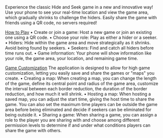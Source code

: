 Experience the classic Hide and Seek game in a new and innovative way! Use your phone to see your real-time location and view the game area, which gradually shrinks to challenge the hiders. Easily share the game with friends using a QR code, no servers required!

<u>How to Play</u>
• Create or join a game: Host a new game or join an existing one using a QR code.
• Choose your role: Play as either a hider or a seeker.
• Hiders: Hide within the game area and move strategically as it shrinks. Avoid being found by seekers.
• Seekers: Find and catch all hiders before time runs out.
• Game information: Your phone will show information like your role, the game area, your location, and remaining game time.

<u>Game Customization</u>
The application is designed to allow for high game customization, letting you easily save and share the games or "maps" you create.
• Creating a map: When creating a map, you can change the length of the game, define its central point and radius of the game area, customize the interval between each border reduction, the duration of the border reduction, and how much it will shrink.
• Hosting a map: When hosting a saved map, you can adjust the start time, giving the host time to share the game. You can also set the maximum time players can be outside the game area before being eliminated and decide if seekers can be eliminated for being outside it.
• Sharing a game: When sharing a game, you can assign a role to the player you are sharing with and choose among different permission levels to determine if and under what conditions players can share the game with others.
